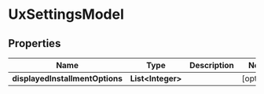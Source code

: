 

# UxSettingsModel


## Properties

| Name | Type | Description | Notes |
|------------ | ------------- | ------------- | -------------|
|**displayedInstallmentOptions** | **List&lt;Integer&gt;** |  |  [optional] |



